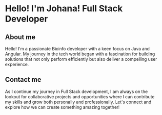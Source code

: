 # Hello! I'm Johana! Full Stack Developer
## About me
Hello! I'm a passionate Bioinfo developer with a keen focus on Java and Angular. My journey in the tech world began with a fascination for building solutions that not only perform efficiently but also deliver a compelling user experience.
## Contact me
As I continue my journey in Full Stack development, I am always on the lookout for collaborative projects and opportunities where I can contribute my skills and grow both personally and professionally. Let's connect and explore how we can create something amazing together!
